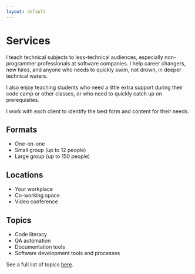 ```yaml
---
layout: default
---
```


# Services

I teach technical subjects to less-technical audiences, especially non-programmer professionals at software companies. I help career changers, new hires, and anyone who needs to quickly swim, not drown, in deeper technical waters. 

I also enjoy teaching students who need a little extra support during their code camp or other classes, or who need to quickly catch up on prerequisites.

I work with each client to identify the best form and content for their needs.


## Formats

+ One-on-one
+ Small group (up to 12 people)
+ Large group (up to 150 people)


## Locations

+ Your workplace
+ Co-working space
+ Video conference


## Topics

+ Code literacy
+ QA automation 
+ Documentation tools
+ Software development tools and processes

See a full list of topics [here](topics.html).

